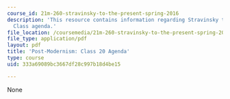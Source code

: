 ```yaml
---
course_id: 21m-260-stravinsky-to-the-present-spring-2016
description: 'This resource contains information regarding Stravinsky to the present:
  Class agenda.'
file_location: /coursemedia/21m-260-stravinsky-to-the-present-spring-2016/333a69089bc3667df28c997b18d4be15_MIT21M_260S16_class20.pdf
file_type: application/pdf
layout: pdf
title: 'Post-Modernism: Class 20 Agenda'
type: course
uid: 333a69089bc3667df28c997b18d4be15

---
```

None